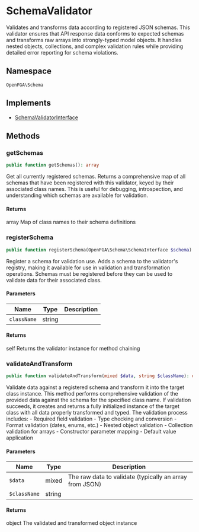 # SchemaValidator

Validates and transforms data according to registered JSON schemas. This validator ensures that API response data conforms to expected schemas and transforms raw arrays into strongly-typed model objects. It handles nested objects, collections, and complex validation rules while providing detailed error reporting for schema violations.

## Namespace
`OpenFGA\Schema`

## Implements
* [SchemaValidatorInterface](SchemaValidatorInterface.md)



## Methods
### getSchemas


```php
public function getSchemas(): array
```

Get all currently registered schemas. Returns a comprehensive map of all schemas that have been registered with this validator, keyed by their associated class names. This is useful for debugging, introspection, and understanding which schemas are available for validation.


#### Returns
array
 Map of class names to their schema definitions

### registerSchema


```php
public function registerSchema(OpenFGA\Schema\SchemaInterface $schema): self
```

Register a schema for validation use. Adds a schema to the validator&#039;s registry, making it available for use in validation and transformation operations. Schemas must be registered before they can be used to validate data for their associated class.

#### Parameters
| Name | Type | Description |
|------|------|-------------|
| `className` | string |  |

#### Returns
self
 Returns the validator instance for method chaining

### validateAndTransform


```php
public function validateAndTransform(mixed $data, string $className): object
```

Validate data against a registered schema and transform it into the target class instance. This method performs comprehensive validation of the provided data against the schema for the specified class name. If validation succeeds, it creates and returns a fully initialized instance of the target class with all data properly transformed and typed. The validation process includes: - Required field validation - Type checking and conversion - Format validation (dates, enums, etc.) - Nested object validation - Collection validation for arrays - Constructor parameter mapping - Default value application

#### Parameters
| Name | Type | Description |
|------|------|-------------|
| `$data` | mixed | The raw data to validate (typically an array from JSON) |
| `$className` | string |  |

#### Returns
object
 The validated and transformed object instance

